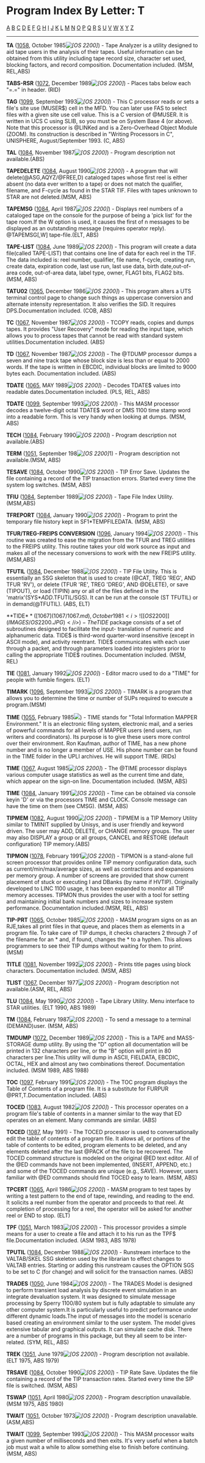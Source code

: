 # Program Index By Letter: T

[A](A-INDEX.md) [B](B-INDEX.md)
[C](C-INDEX.md) [D](D-INDEX.md)
[E](E-INDEX.md) [F](F-INDEX.md)
[G](G-INDEX.md) [H](H-INDEX.md)
[I](I-INDEX.md) [J](J-INDEX.md)
[K](K-INDEX.md) [L](L-INDEX.md)
[M](M-INDEX.md) [N](N-INDEX.md)
[O](O-INDEX.md) [P](P-INDEX.md)
[Q](Q-INDEX.md) [R](R-INDEX.md)
[S](S-INDEX.md) [U](U-INDEX.md)
[V](V-INDEX.md) [W](W-INDEX.md)
[X](X-INDEX.md) [Y](Y-INDEX.md)
[Z](Z-INDEX.md)

- - -
**TA** ([1058](1058/1058.md), October
1985<i>![[OS 2200]](IMAGES/OS2200.JPG)</i>) - Tape Analyzer is a
utility designed to aid tape users in the analysis of their tapes.
Useful information can be obtained from this utility including tape
record size, character set used, blocking factors, and record
composition. Documentation included. (MSM, REL,ABS)

**TABS-RSR** ([1072](1072/1072.md), December
1989<i>![[OS 2200]](IMAGES/OS2200.JPG)</i>) - Places tabs below
each "=.=" in header. (RID)

**TAG** ([1099](1099/1099.md), September
1993<i>![[OS 2200]](IMAGES/OS2200.JPG)</i>) - This C processor
reads or sets a file's site use (MUSER$) cell in the MFD. You can
later use FAS to select files with a given site use cell value. This
is a C version of @MUSER. It is written in UCS C using SLIB, so you
must be on System Base 4 (or above). Note that this processor is
@LINKed and is a Zero-Overhead Object Module (ZOOM). Its construction is described in "Writing Processors in C", UNISPHERE,
August/September 1993. (C, ABS)

**TAL** ([1084](1084/1084.md), November
1987<i>![[OS 2200]](IMAGES/OS2200.JPG)</i>) - Program
description not available.(ABS)

**TAPEDELETE** ([1084](1084/1084.md), August 1990<i>![[OS 2200]](IMAGES/OS2200.JPG)</i>) - A program that
will delete(@ASG,AQYZ/@FREE,D) cataloged tapes whose first reel is
either absent (no data ever written to a tape) or does not match the
qualifier, filename, and F-cycle as found in the STAR TIF. Files with tapes unknown to STAR are not deleted.(MSM, ABS)

**TAPEMSG** ([1084](1084/1084.md), April
1987<i>![[OS 2200]](IMAGES/OS2200.JPG)</i>) - Displays reel
numbers of a cataloged tape on the console for the purpose of being a 'pick list' for the tape room.If the W option is used, it causes the first of n messages to be displayed as an outstanding message
(requires operator reply). @TAPEMSG[,W] tape-file.(ELT, ABS)

**TAPE-LIST** ([1084](1084/1084.md), June
1989<i>![[OS 2200]](IMAGES/OS2200.JPG)</i>) - This program will
create a data file(called TAPE-LIST) that contains one line of data
for each reel in the TIF. The data included is: reel number,
qualifier, file name, f-cycle, creating run, create data, expiration
code, last use run, last use data, birth date,out-of-area code,
out-of-area data, label type, owner, FLAG1 bits, FLAG2 bits.(MSM,
ABS)

**TATU02** ([1065](1065/1065.md), December
1986<i>![[OS 2200]](IMAGES/OS2200.JPG)</i>) - This program
alters a UTS terminal control page to change such things as uppercase conversion and alternate intensity representation. It also verifies the SID. It requires DPS.Documentation included. (COB, ABS)

**TC** ([1067](1067/1067.md), November
1987<i>![[OS 2200]](IMAGES/OS2200.JPG)</i>) - TCOPY reads,
copies and dumps tapes. It provides "User Recovery" mode for reading
the input tape, which allows you to process tapes that cannot be read
with standard system utilities.Documentation included. (ABS)

**TD** ([1067](1067/1067.md), November
1987<i>![[OS 2200]](IMAGES/OS2200.JPG)</i>) - The @TDUMP
processor dumps a seven and nine track tape whose block size is less
than or equal to 2000 words. If the tape is written in EBCDIC,
individual blocks are limited to 9000 bytes each. Documentation
included. (ABS)

**TDATE** ([1065](1065/1065.md), MAY
1989<i>![[OS 2200]](IMAGES/OS2200.JPG)</i>) - Decodes TDATE$
values into readable dates.Documentation included. (PLS, REL, ABS)

**TDATE** ([1099](1099/1099.md), September
1993<i>![[OS 2200]](IMAGES/OS2200.JPG)</i>) - This MASM
processor decodes a twelve-digit octal TDATE$ word or DMS 1100 time
stamp word into a readable form. This is very handy when looking at
dumps. (MSM, ABS)

**TECH** ([1084](1084/1084.md), February
1990<i>![[OS 2200]](IMAGES/OS2200.JPG)</i>) - Program
description not available.(ABS)

**TERM** ([1051](1051/1051.md), September
198<i>![[OS 2200]](IMAGES/OS2200.JPG)</i>1) - Program
description not available.(MSM, ABS)

**TESAVE** ([1084](1084/1084.md), October
1990<i>![[OS 2200]](IMAGES/OS2200.JPG)</i>) - TIP Error Save.
Updates the file containing a record of the TIP transaction errors.
Started every time the system log switches. (MSM, ABS)

**TFIU** ([1084](1084/1084.md), September
1989<i>![[OS 2200]](IMAGES/OS2200.JPG)</i>) - Tape File Index
Utility. (MSM,ABS)

**TFREPORT** ([1084](1084/1084.md), January
1990<i>![[OS 2200]](IMAGES/OS2200.JPG)</i>) - Program to print
the temporary file history kept in SF1*TEMPFILEDATA. (MSM, ABS)

**TFUR/TREG-FREIPS CONVERSION**
([1096](1096/1096.md), January 1994<i>![[OS 2200]](IMAGES/OS2200.JPG)</i>) - This routine was created to
ease the migration from the TFUR and TREG utilities to the FREIPS
utility. This routine takes your old work source as input and makes
all of the necessary conversions to work with the new FREIPS utility.
(MSM,ABS)

**TFUTIL** ([1084](1084/1084.md), December
1988<i>![[OS 2200]](IMAGES/OS2200.JPG)</i>) - TIP File Utility.
This is essentially an SSG skeleton that is used to create (@CAT,
TREG 'REG', AND TFUR 'RV'), or delete (TFUR 'RE', TREG 'DREG', AND
@DELETE), or save (TIPOUT), or load (TIPIN) any or all of the files
defined in the 'matrix'(SYS$*ADD$.TFUTIL/SGS). It can be run at the
console (ST TFUTIL) or in demand(@TFUTIL). (ABS, ELT)

**TIDE$** ([1067](1067/1067.md), October
1981<i>![[OS 2200]](IMAGES/OS2200.JPG)</i>) - The TIDE$ package
consists of a set of subroutines designed to facilitate the input-
translation of numeric and alphanumeric data. TIDE$ is third-word
quarter-word insensitive (except in ASCII mode), and activity
reentrant. TIDE$ communicates with each user through a packet, and
through parameters loaded into registers prior to calling the
appropriate TIDE$ routines. Documentation included. (MSM, REL)

**TIE** ([1081](1081/1081.md), January
1992<i>![[OS 2200]](IMAGES/OS2200.JPG)</i>) - Editor macro used
to do a "TIME" for people with fumble fingers. (ELT)

**TIMARK** ([1096](1096/1096.md), September
1993<i>![[OS 2200]](IMAGES/OS2200.JPG)</i>) - TIMARK is a
program that allows you to determine the time or number of SUPs
required to execute a program.(MSM)

**TIME** ([1055](1055/1055.md), February
1985![](IMAGES/MAPPER.JPG)) - TIME stands for "Total Information MAPPER Environment." It is an electronic filing system, electronic mail, and a series of powerful commands for all levels of MAPPER users (end users, run writers and coordinators). Its purpose is to give these
users more control over their environment. Ron Kaufman, author of
TIME, has a new phone number and is no longer a member of USE. His
phone number can be found in the TIME folder in the UPLI archives. He will support TIME. (RIDs)

**TIME** ([1067](1067/1067.md), August
1985<i>![[OS 2200]](IMAGES/OS2200.JPG)</i>) - The @TIME
processor displays various computer usage statistics as well as the
current time and date, which appear on the sign-on line.
Documentation included. (MSM, ABS)

**TIME** ([1084](1084/1084.md), January
1991<i>![[OS 2200]](IMAGES/OS2200.JPG)</i>) - Time can be
obtained via console keyin 'D' or via the processors TIME and CLOCK.
Console message can have the time on them (see CMSG). (MSM, ABS)

**TIPMEM** ([1082](1082/1082.md), August
1990<i>![[OS 2200]](IMAGES/OS2200.JPG)</i>) - TIPMEM is a TIP
Memory Utility similar to TMINIT supplied by Unisys, and is user
friendly and keyword driven. The user may ADD, DELETE, or CHANGE
memory groups. The user may also DISPLAY a group or all groups,
CANCEL and RESTORE (default configuration) TIP memory.(ABS)

**TIPMON** ([1078](1078/1078.md), February
1991<i>![[OS 2200]](IMAGES/OS2200.JPG)</i>) - TIPMON is a
stand-alone full screen processor that provides online TIP memory
configuration data, such as current/min/max/average sizes, as well as
contractions and expansions per memory group. A number of screens are
provided that show current placement of stuck or executing I and
DBanks (by name if HVTIP). Originally developed to LINC 1100 usage,
it has been expanded to monitor all TIP memory accesses. TIPMON thus
provides the user with a tool for setting and maintaining initial
bank numbers and sizes to increase system performance. Documentation
included.(MSM, REL, ABS)

**TIP-PRT** ([1065](1065/1065.md), October
1985<i>![[OS 2200]](IMAGES/OS2200.JPG)</i>) - MASM program signs
on as an RJE,takes all print files in that queue, and places them as
elements in a program file. To take care of TIP dumps, it checks
characters 2 through 7 of the filename for an * and, if found,
changes the * to a hyphen. This allows programmers to see their TIP
dumps without waiting for them to print.(MSM)

**TITLE** ([1081](1081/1081.md), November
1992<i>![[OS 2200]](IMAGES/OS2200.JPG)</i>) - Prints title pages
using block characters. Documentation included. (MSM, ABS)

**TLIST** ([1067](1067/1067.md), December
1977<i>![[OS 2200]](IMAGES/OS2200.JPG)</i>) - Program
description not available.(ASM, REL, ABS)

**TLU** ([1084](1084/1084.md), May
1990<i>![[OS 2200]](IMAGES/OS2200.JPG)</i>) - Tape Library
Utility. Menu interface to STAR utilities. (ELT 1990, ABS 1989)

**TM** ([1084](1084/1084.md), February
1987<i>![[OS 2200]](IMAGES/OS2200.JPG)</i>) - To send a message
to a terminal (DEMAND)user. (MSM, ABS)

**TMDUMP** ([1072](1072/1072.md), December
1989<i>![[OS 2200]](IMAGES/OS2200.JPG)</i>) - This is a TAPE and
MASS-STORAGE dump utility. By using the "D" option all documentation
will be printed in 132 characters per line, or the "B" option will
print in 80 characters per line.This utility will dump in ASCII,
FIELDATA, EBCDIC, OCTAL, HEX and almost any two combinations thereof.
Documentation included. (MSM 1989, ABS 1988)

**TOC** ([1097](1097/1097.md), February
1991<i>![[OS 2200]](IMAGES/OS2200.JPG)</i>) - The TOC program
displays the Table of Contents of a program file. It is a substitute
for FURPUR @PRT,T.Documentation included. (ABS)

**TOCED** ([1083](1083/1083.md), August
1982<i>![[OS 2200]](IMAGES/OS2200.JPG)</i>) - This processor
operates on a program file's table of contents in a manner similar to the way that ED operates on an element. Many commands are similar.
(ABS)

**TOCED** ([1087](1087/1087.md), May 1991) -
The TOCED processor is used to conversationally edit the table of
contents of a program file. It allows all, or portions of the table
of contents to be edited, program elements to be deleted, and any
elements deleted after the last @PACK of the file to be recovered.
The TOCED command structure is modeled on the original @ED text
editor. All of the @ED commands have not been implemented, (INSERT,
APPEND, etc.) and some of the TOCED commands are unique (e.g., SAVE).
However, users familiar with @ED commands should find TOCED easy to
learn. (MSM, ABS)

**TPCERT** ([1065](1065/1065.md), April
1986<i>![[OS 2200]](IMAGES/OS2200.JPG)</i>) - MASM program to
test tapes by writing a test pattern to the end of tape, rewinding,
and reading to the end. It solicits a reel number from the operator
and proceeds to that reel. At completion of processing for a reel,
the operator will be asked for another reel or END to stop. (ELT)

**TPF** ([1051](1051/1051.md), March
1983<i>![[OS 2200]](IMAGES/OS2200.JPG)</i>) - This processor
provides a simple means for a user to create a file and attach it to
his run as the TPF$ file.Documentation included. (ASM 1983, ABS 1978)

**TPUTIL** ([1084](1084/1084.md), December
1988<i>![[OS 2200]](IMAGES/OS2200.JPG)</i>) - Runstream
interface to the VALTAB/SKEL SSG skeleton used by the librarian to
effect changes to VALTAB entries. Starting or adding this runstream
causes the OPTION SGS to be set to C (for change) and will solicit
for the transaction names. (ABS)

**TRADES** ([1050](1050/1050.md), June
1984<i>![[OS 2200]](IMAGES/OS2200.JPG)</i>) - The TRADES Model
is designed to perform transient load analysis by discrete event
simulation in an integrate devaluation system. It was designed to
simulate message processing by Sperry 1100/80 system but is fully
adaptable to simulate any other computer system.It is particularly
useful to predict performance under different dynamic loads.The input of messages into the model is scenario based creating an environment
similar to the user system. The model gives extensive tabular and
graphical outputs. It can simulate cache disk. There are a number of
programs in this package, but they all seem to be inter-related.
(SYM, REL, ABS)

**TREK** ([1051](1051/1051.md), June
1979<i>![[OS 2200]](IMAGES/OS2200.JPG)</i>) - Program
description not available. (ELT 1975, ABS 1979)

**TRSAVE** ([1084](1084/1084.md), October
1990<i>![[OS 2200]](IMAGES/OS2200.JPG)</i>) - TIP Rate Save.
Updates the file containing a record of the TIP transaction rates.
Started every time the SIP file is switched. (MSM, ABS)

**TSWAP** ([1051](1051/1051.md), April
1980<i>![[OS 2200]](IMAGES/OS2200.JPG)</i>) - Program
description unavailable. (MSM 1975, ABS 1980)

**TWAIT** ([1051](1051/1051.md), October
1973<i>![[OS 2200]](IMAGES/OS2200.JPG)</i>) - Program
description unavailable. (ASM,ABS)

**TWAIT** ([1099](1099/1099.md), September
1993<i>![[OS 2200]](IMAGES/OS2200.JPG)</i>) - This MASM
processor waits a given number of milliseconds and then exits. It's
very useful when a batch job must wait a while to allow something
else to finish before continuing. (MSM, ABS)
